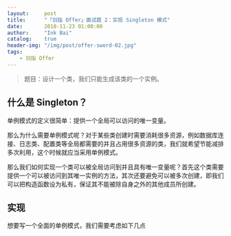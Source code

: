 ```yaml
---
layout:     post
title:      "「剑指 Offer」面试题 2：实现 Singleton 模式"
date:       2018-11-23 01:00:00
author:     "Ink Bai"
catalog:    true
header-img: "/img/post/offer-sword-02.jpg"
tags:
    - 剑指 Offer
---
```


> 题目：设计一个类，我们只能生成该类的一个实例。

## 什么是 Singleton？
单例模式的定义很简单：提供一个全局可以访问的唯一变量。

那么为什么需要单例模式呢？对于某些类创建时需要消耗很多资源，例如数据库连接、日志类、配置类等全局都需要的并且占用很多资源的类，我们就希望节能减排多次利用，这个时候就应当采用单例模式。

那么我们如何实现一个类可以被全局访问到并且具有唯一变量呢？首先这个类需要提供一个可以被访问到其唯一实例的方法，其次还要避免可以被多次创建，即我们可以把构造函数设为私有，保证其不能被除自身之外的其他成员所创建。

## 实现
想要写一个全面的单例模式，我们需要考虑如下几点
